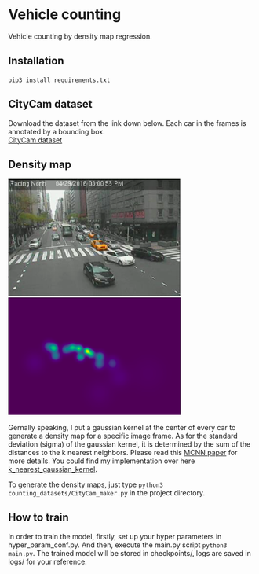 # Vehicle counting
Vehicle counting by density map regression.

## Installation
```
pip3 install requirements.txt
```

## CityCam dataset
Download the dataset from the link down below. Each car in the frames is annotated by a bounding box.  
[CityCam dataset](https://www.citycam-cmu.com/dataset)

## Density map
<img src="imgs/og_img.png" alt="original image frame" width="352"/>
<img src="imgs/density_map.png" alt="generated density map" width="352"/>

Gernally speaking, I put a gaussian kernel at the center of every car to generate a density map for a specific image frame. As for the standard deviation (sigma) of the gaussian kernel, it is determined by the sum of the distances to the k nearest neighbors. Please read this [MCNN paper](https://www.semanticscholar.org/paper/Single-Image-Crowd-Counting-via-Multi-Column-Neural-Zhang-Zhou/427d6d9bc05b07c85fc6b2e52f12132f79a28f6c) for more details. You could find my implementation over here [k_nearest_gaussian_kernel](https://github.com/MartinMa28/vehicle_counting/blob/master/density_map/k_nearest_gaussian_kernel.py).

To generate the density maps, just type `python3 counting_datasets/CityCam_maker.py` in the project directory.

## How to train
In order to train the model, firstly, set up your hyper parameters in hyper_param_conf.py. And then, execute the main.py script `python3 main.py`. The trained model will be stored in checkpoints/, logs are saved in logs/ for your reference.